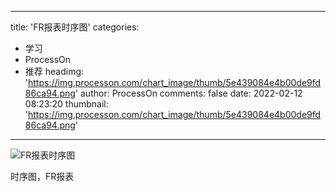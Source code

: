 
---
title: 'FR报表时序图'
categories: 
 - 学习
 - ProcessOn
 - 推荐
headimg: 'https://img.processon.com/chart_image/thumb/5e439084e4b00de9fd86ca94.png'
author: ProcessOn
comments: false
date: 2022-02-12 08:23:20
thumbnail: 'https://img.processon.com/chart_image/thumb/5e439084e4b00de9fd86ca94.png'
---

<div>   
<img class="thumb" alt="FR报表时序图" src="https://img.processon.com/chart_image/thumb/5e439084e4b00de9fd86ca94.png" referrerpolicy="no-referrer">
<p>时序图，FR报表</p>  
</div>
            